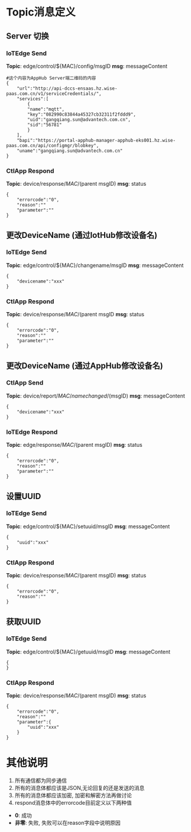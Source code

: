 # Topic消息定义
## Server 切换 
### IoTEdge Send
**Topic**:  edge/control/${MAC}/config/msgID 
**msg**: messageContent

 	#这个内容为AppHub Server端二维码的内容
 	{
 		"url":"http://api-dccs-ensaas.hz.wise-paas.com.cn/v1/serviceCredentials/",
 		"services":[
 			{
 			"name":"mqtt",
 			"key":"082990c83844a45327cb32311f2fddd9",
 			"uid":"gangqiang.sun@advantech.com.cn",
 			"sid":"56781"
 			}
 		],
 		"bapi":"https://portal-apphub-manager-apphub-eks001.hz.wise-paas.com.cn/api/configmgr/blobkey",
 		"uname":"gangqiang.sun@advantech.com.cn"
 	}

### CtlApp Respond
**Topic**:  device/response/${MAC}/$(parent msgID) 
**msg**: status

 	{
 		"errorcode":"0",
 		"reason":""
 		"parameter":""
 	}

## 更改DeviceName (通过IotHub修改设备名) 
### IoTEdge Send
**Topic**:  edge/control/${MAC}/changename/msgID
**msg**: messageContent

	{
		"devicename":"xxx"
	}

### CtlApp Respond
**Topic**:  device/response/${MAC}/$(parent msgID
**msg**: status

	{
		"errorcode":"0",
		"reason":""
		"parameter":""		
	}

## 更改DeviceName (通过AppHub修改设备名)
###  CtlApp Send
**Topic**:  device/report/${MAC}/namechanged/$(msgID)
**msg**: messageContent	

	{
		"devicename":"xxx"
	}

### IoTEdge Respond
**Topic**:  edge/response/${MAC}/$(parent msgID)
**msg**: status	

	{
		"errorcode":"0",
		"reason":""
		"parameter":""
	}

## 设置UUID 
### IoTEdge Send
**Topic**:  edge/control/${MAC}/setuuid/msgID
**msg**: messageContent

	{
		"uuid":"xxx"
	}

### CtlApp Respond
**Topic**:  device/response/${MAC}/$(parent msgID)
**msg**: status

	{
		"errorcode":"0",
		"reason":""
	}


## 获取UUID 
### IoTEdge Send
**Topic**:  edge/control/${MAC}/getuuid/msgID
**msg**: messageContent

	{
	}

### CtlApp Respond
**Topic**:  device/response/${MAC}/$(parent msgID)
**msg**: status	

	{
		"errorcode":"0",
		"reason":""
		"parameter":{
			"uuid":"xxx"
		}
	}



# 其他说明
1. 所有通信都为同步通信
2. 所有的消息体都应该是JSON,无论回复的还是发送的消息
3. 所有的消息体都应该加密, 加密和解密方法再做讨论
4. respond消息体中的errorcode目前定义以下两种值
  - **0**: 成功 
  - **非零**: 失败, 失败可以在reason字段中说明原因

